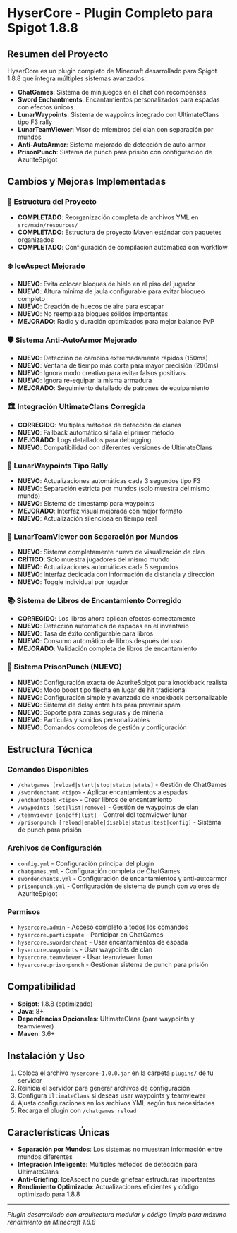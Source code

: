 # HyserCore - Plugin Completo para Spigot 1.8.8

## Resumen del Proyecto

HyserCore es un plugin completo de Minecraft desarrollado para Spigot 1.8.8 que integra múltiples sistemas avanzados:

- **ChatGames**: Sistema de minijuegos en el chat con recompensas
- **Sword Enchantments**: Encantamientos personalizados para espadas con efectos únicos
- **LunarWaypoints**: Sistema de waypoints integrado con UltimateClans tipo F3 rally
- **LunarTeamViewer**: Visor de miembros del clan con separación por mundos
- **Anti-AutoArmor**: Sistema mejorado de detección de auto-armor
- **PrisonPunch**: Sistema de punch para prisión con configuración de AzuriteSpigot

## Cambios y Mejoras Implementadas

### 📁 Estructura del Proyecto
- **COMPLETADO**: Reorganización completa de archivos YML en `src/main/resources/`
- **COMPLETADO**: Estructura de proyecto Maven estándar con paquetes organizados
- **COMPLETADO**: Configuración de compilación automática con workflow

### ❄️ IceAspect Mejorado
- **NUEVO**: Evita colocar bloques de hielo en el piso del jugador
- **NUEVO**: Altura mínima de jaula configurable para evitar bloqueo completo
- **NUEVO**: Creación de huecos de aire para escapar
- **NUEVO**: No reemplaza bloques sólidos importantes
- **MEJORADO**: Radio y duración optimizados para mejor balance PvP

### 🛡️ Sistema Anti-AutoArmor Mejorado
- **NUEVO**: Detección de cambios extremadamente rápidos (150ms)
- **NUEVO**: Ventana de tiempo más corta para mayor precisión (200ms)
- **NUEVO**: Ignora modo creativo para evitar falsos positivos
- **NUEVO**: Ignora re-equipar la misma armadura
- **MEJORADO**: Seguimiento detallado de patrones de equipamiento

### 🏛️ Integración UltimateClans Corregida
- **CORREGIDO**: Múltiples métodos de detección de clanes
- **NUEVO**: Fallback automático si falla el primer método
- **MEJORADO**: Logs detallados para debugging
- **NUEVO**: Compatibilidad con diferentes versiones de UltimateClans

### 📍 LunarWaypoints Tipo Rally
- **NUEVO**: Actualizaciones automáticas cada 3 segundos tipo F3
- **NUEVO**: Separación estricta por mundos (solo muestra del mismo mundo)
- **NUEVO**: Sistema de timestamp para waypoints
- **MEJORADO**: Interfaz visual mejorada con mejor formato
- **NUEVO**: Actualización silenciosa en tiempo real

### 👥 LunarTeamViewer con Separación por Mundos
- **NUEVO**: Sistema completamente nuevo de visualización de clan
- **CRÍTICO**: Solo muestra jugadores del mismo mundo
- **NUEVO**: Actualizaciones automáticas cada 5 segundos
- **NUEVO**: Interfaz dedicada con información de distancia y dirección
- **NUEVO**: Toggle individual por jugador

### 📚 Sistema de Libros de Encantamiento Corregido
- **CORREGIDO**: Los libros ahora aplican efectos correctamente
- **NUEVO**: Detección automática de espadas en el inventario
- **NUEVO**: Tasa de éxito configurable para libros
- **NUEVO**: Consumo automático de libros después del uso
- **MEJORADO**: Validación completa de libros de encantamiento

### 🥊 Sistema PrisonPunch (NUEVO)
- **NUEVO**: Configuración exacta de AzuriteSpigot para knockback realista
- **NUEVO**: Modo boost tipo flecha en lugar de hit tradicional
- **NUEVO**: Configuración simple y avanzada de knockback personalizable
- **NUEVO**: Sistema de delay entre hits para prevenir spam
- **NUEVO**: Soporte para zonas seguras y de minería
- **NUEVO**: Partículas y sonidos personalizables
- **NUEVO**: Comandos completos de gestión y configuración

## Estructura Técnica

### Comandos Disponibles
- `/chatgames [reload|start|stop|status|stats]` - Gestión de ChatGames
- `/swordenchant <tipo>` - Aplicar encantamientos a espadas
- `/enchantbook <tipo>` - Crear libros de encantamiento
- `/waypoints [set|list|remove]` - Gestión de waypoints de clan
- `/teamviewer [on|off|list]` - Control del teamviewer lunar
- `/prisonpunch [reload|enable|disable|status|test|config]` - Sistema de punch para prisión

### Archivos de Configuración
- `config.yml` - Configuración principal del plugin
- `chatgames.yml` - Configuración completa de ChatGames
- `swordenchants.yml` - Configuración de encantamientos y anti-autoarmor
- `prisonpunch.yml` - Configuración de sistema de punch con valores de AzuriteSpigot

### Permisos
- `hysercore.admin` - Acceso completo a todos los comandos
- `hysercore.participate` - Participar en ChatGames
- `hysercore.swordenchant` - Usar encantamientos de espada
- `hysercore.waypoints` - Usar waypoints de clan
- `hysercore.teamviewer` - Usar teamviewer lunar
- `hysercore.prisonpunch` - Gestionar sistema de punch para prisión

## Compatibilidad

- **Spigot**: 1.8.8 (optimizado)
- **Java**: 8+
- **Dependencias Opcionales**: UltimateClans (para waypoints y teamviewer)
- **Maven**: 3.6+

## Instalación y Uso

1. Coloca el archivo `hysercore-1.0.0.jar` en la carpeta `plugins/` de tu servidor
2. Reinicia el servidor para generar archivos de configuración
3. Configura `UltimateClans` si deseas usar waypoints y teamviewer
4. Ajusta configuraciones en los archivos YML según tus necesidades
5. Recarga el plugin con `/chatgames reload`

## Características Únicas

- **Separación por Mundos**: Los sistemas no muestran información entre mundos diferentes
- **Integración Inteligente**: Múltiples métodos de detección para UltimateClans
- **Anti-Griefing**: IceAspect no puede griefear estructuras importantes
- **Rendimiento Optimizado**: Actualizaciones eficientes y código optimizado para 1.8.8

---

*Plugin desarrollado con arquitectura modular y código limpio para máximo rendimiento en Minecraft 1.8.8*